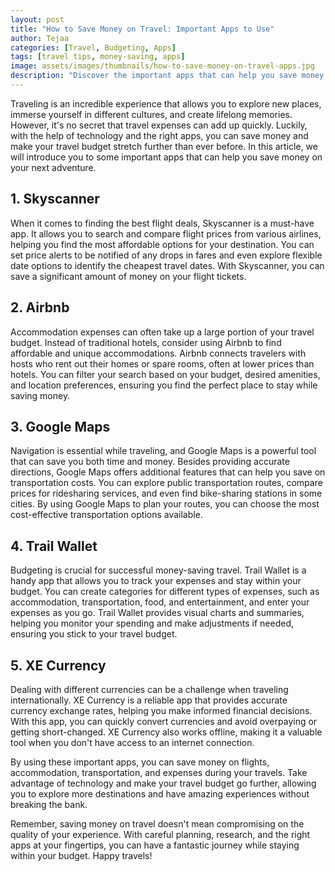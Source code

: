 ```yaml
---
layout: post
title: "How to Save Money on Travel: Important Apps to Use"
author: Tejaa
categories: [Travel, Budgeting, Apps]
tags: [travel tips, money-saving, apps]
image: assets/images/thumbnails/how-to-save-money-on-travel-apps.jpg
description: "Discover the important apps that can help you save money on travel and make your budget go further."
---
```


Traveling is an incredible experience that allows you to explore new places, immerse yourself in different cultures, and create lifelong memories. However, it's no secret that travel expenses can add up quickly. Luckily, with the help of technology and the right apps, you can save money and make your travel budget stretch further than ever before. In this article, we will introduce you to some important apps that can help you save money on your next adventure.

## 1. Skyscanner

When it comes to finding the best flight deals, Skyscanner is a must-have app. It allows you to search and compare flight prices from various airlines, helping you find the most affordable options for your destination. You can set price alerts to be notified of any drops in fares and even explore flexible date options to identify the cheapest travel dates. With Skyscanner, you can save a significant amount of money on your flight tickets.

## 2. Airbnb

Accommodation expenses can often take up a large portion of your travel budget. Instead of traditional hotels, consider using Airbnb to find affordable and unique accommodations. Airbnb connects travelers with hosts who rent out their homes or spare rooms, often at lower prices than hotels. You can filter your search based on your budget, desired amenities, and location preferences, ensuring you find the perfect place to stay while saving money.

## 3. Google Maps

Navigation is essential while traveling, and Google Maps is a powerful tool that can save you both time and money. Besides providing accurate directions, Google Maps offers additional features that can help you save on transportation costs. You can explore public transportation routes, compare prices for ridesharing services, and even find bike-sharing stations in some cities. By using Google Maps to plan your routes, you can choose the most cost-effective transportation options available.

## 4. Trail Wallet

Budgeting is crucial for successful money-saving travel. Trail Wallet is a handy app that allows you to track your expenses and stay within your budget. You can create categories for different types of expenses, such as accommodation, transportation, food, and entertainment, and enter your expenses as you go. Trail Wallet provides visual charts and summaries, helping you monitor your spending and make adjustments if needed, ensuring you stick to your travel budget.

## 5. XE Currency

Dealing with different currencies can be a challenge when traveling internationally. XE Currency is a reliable app that provides accurate currency exchange rates, helping you make informed financial decisions. With this app, you can quickly convert currencies and avoid overpaying or getting short-changed. XE Currency also works offline, making it a valuable tool when you don't have access to an internet connection.

By using these important apps, you can save money on flights, accommodation, transportation, and expenses during your travels. Take advantage of technology and make your travel budget go further, allowing you to explore more destinations and have amazing experiences without breaking the bank.

Remember, saving money on travel doesn't mean compromising on the quality of your experience. With careful planning, research, and the right apps at your fingertips, you can have a fantastic journey while staying within your budget. Happy travels!
